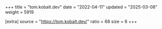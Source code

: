 +++
title = "tom.kobalt.dev"
date = "2022-04-11"
updated = "2025-03-08"
weight = 5919

[extra]
source = "https://tom.kobalt.dev/"
ratio = 68
size = 6
+++
